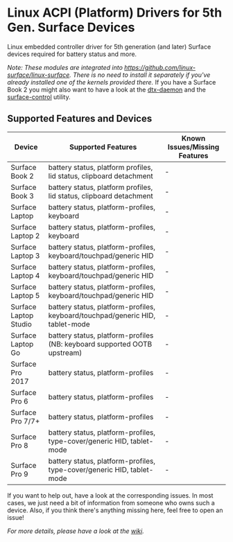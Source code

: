 # Linux ACPI (Platform) Drivers for 5th Gen. Surface Devices

Linux embedded controller driver for 5th generation (and later) Surface devices required for battery status and more.

_Note: These modules are integrated into https://github.com/linux-surface/linux-surface._
_There is no need to install it separately if you've already installed one of the kernels provided there._
If you have a Surface Book 2 you might also want to have a look at the [dtx-daemon][dtx-daemon] and the [surface-control][surface-control] utility.

## Supported Features and Devices

| Device                 | Supported Features                                                            | Known Issues/Missing Features |
|------------------------|-------------------------------------------------------------------------------|-------------------------------|
| Surface Book 2         | battery status, platform profiles, lid status, clipboard detachment           | -                             |
| Surface Book 3         | battery status, platform profiles, lid status, clipboard detachment           | -                             |
| Surface Laptop         | battery status, platform-profiles, keyboard                                   | -                             |
| Surface Laptop 2       | battery status, platform-profiles, keyboard                                   | -                             |
| Surface Laptop 3       | battery status, platform-profiles, keyboard/touchpad/generic HID              | -                             |
| Surface Laptop 4       | battery status, platform-profiles, keyboard/touchpad/generic HID              | -                             |
| Surface Laptop 5       | battery status, platform-profiles, keyboard/touchpad/generic HID              | -                             |
| Surface Laptop Studio  | battery status, platform-profiles, keyboard/touchpad/generic HID, tablet-mode | -                             |
| Surface Laptop Go      | battery status, platform-profiles (NB: keyboard supported OOTB upstream)      | -                             |
| Surface Pro 2017       | battery status, platform-profiles                                             | -                             |
| Surface Pro 6          | battery status, platform-profiles                                             | -                             |
| Surface Pro 7/7+       | battery status, platform-profiles                                             | -                             |
| Surface Pro 8          | battery status, platform-profiles, type-cover/generic HID, tablet-mode        | -                             |
| Surface Pro 9          | battery status, platform-profiles, type-cover/generic HID, tablet-mode        | -                             |

If you want to help out, have a look at the corresponding issues.
In most cases, we just need a bit of information from someone who owns such a device.
Also, if you think there's anything missing here, feel free to open an issue!

_For more details, please have a look at the [wiki][wiki]._

[wiki]: https://github.com/linux-surface/surface-aggregator-module/wiki
[dtx-daemon]: https://github.com/linux-surface/surface-dtx-daemon
[surface-control]: https://github.com/linux-surface/surface-control
